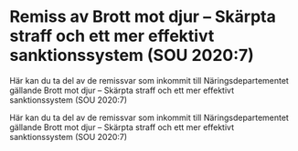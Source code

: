# Remiss av Brott mot djur – Skärpta straff och ett mer effektivt sanktionssystem (SOU 2020:7)

Här kan du ta del av de remissvar som inkommit till Näringsdepartementet gällande Brott mot djur – Skärpta straff och ett mer effektivt sanktionssystem (SOU 2020:7)

Här kan du ta del av de remissvar som inkommit till Näringsdepartementet gällande Brott mot djur – Skärpta straff och ett mer effektivt sanktionssystem (SOU 2020:7)
